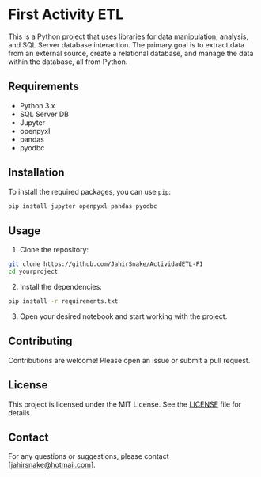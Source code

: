 # First Activity ETL

This is a Python project that uses libraries for data manipulation, analysis, and SQL Server database interaction. The primary goal is to extract data from an external source, create a relational database, and manage the data within the database, all from Python.

## Requirements

- Python 3.x
- SQL Server DB
- Jupyter
- openpyxl
- pandas
- pyodbc

## Installation

To install the required packages, you can use `pip`:

```bash
pip install jupyter openpyxl pandas pyodbc
```

## Usage

1. Clone the repository:

```bash
git clone https://github.com/JahirSnake/ActividadETL-F1
cd yourproject
```

2. Install the dependencies:

```bash
pip install -r requirements.txt
```

3. Open your desired notebook and start working with the project.

## Contributing

Contributions are welcome! Please open an issue or submit a pull request.

## License

This project is licensed under the MIT License. See the [LICENSE](LICENSE) file for details.

## Contact

For any questions or suggestions, please contact [jahirsnake@hotmail.com].
